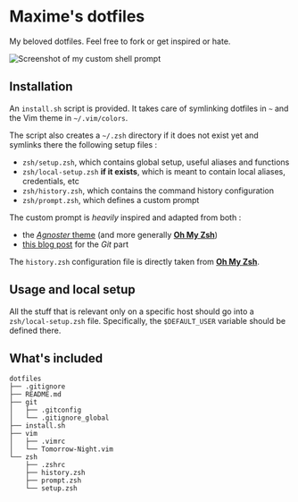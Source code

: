 # Maxime's dotfiles

My beloved dotfiles. Feel free to fork or get inspired or hate.

![Screenshot of my custom shell prompt](http://maximepeschard.github.io/images/zshprompt.png)

## Installation

An `install.sh` script is provided. It takes care of symlinking dotfiles in `~`
and the Vim theme in `~/.vim/colors`.

The script also creates a `~/.zsh` directory if it does not exist yet and
symlinks there the following setup files :
* `zsh/setup.zsh`, which contains global setup, useful aliases and functions
* `zsh/local-setup.zsh` **if it exists**, which is meant to contain local
  aliases, credentials, etc
* `zsh/history.zsh`, which contains the command history configuration
* `zsh/prompt.zsh`, which defines a custom prompt

The custom prompt is *heavily* inspired and adapted from both :
* the [*Agnoster*
  theme](https://github.com/robbyrussell/oh-my-zsh/blob/master/themes/agnoster.zsh-theme)
(and more generally [**Oh My Zsh**](https://github.com/robbyrussell/oh-my-zsh))
* [this blog post](http://techanic.net/2012/12/30/my_git_prompt_for_zsh.html)
  for the *Git* part 

The `history.zsh` configuration file is directly taken from [**Oh My
Zsh**](https://github.com/robbyrussell/oh-my-zsh).


## Usage and local setup

All the stuff that is relevant only on a specific host should go into a
`zsh/local-setup.zsh` file. Specifically, the `$DEFAULT_USER` variable should be
defined there.

## What's included

~~~
dotfiles
├── .gitignore
├── README.md
├── git
│   ├── .gitconfig
│   └── .gitignore_global
├── install.sh
├── vim
│   ├── .vimrc
│   └── Tomorrow-Night.vim
└── zsh
    ├── .zshrc
    ├── history.zsh
    ├── prompt.zsh
    └── setup.zsh
~~~

